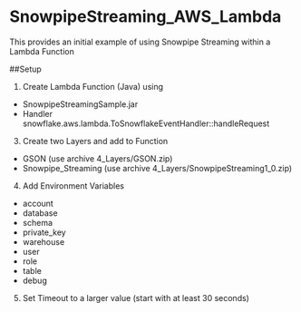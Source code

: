 # SnowpipeStreaming_AWS_Lambda

This provides an initial example of using Snowpipe Streaming within a Lambda Function

##Setup
1.  Create Lambda Function (Java) using
- SnowpipeStreamingSample.jar
- Handler snowflake.aws.lambda.ToSnowflakeEventHandler::handleRequest

3.  Create two Layers and add to Function
- GSON (use archive 4_Layers/GSON.zip)
- Snowpipe_Streaming (use archive 4_Layers/SnowpipeStreaming1_0.zip)

4.  Add Environment Variables
- account
- database
- schema
- private_key
- warehouse
- user
- role
- table
- debug

5.  Set Timeout to a larger value (start with at least 30 seconds)

